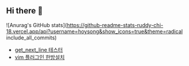 ## Hi there 👋

<!--
**hoysong/hoysong** is a ✨ _special_ ✨ repository because its `README.md` (this file) appears on your GitHub profile.

Here are some ideas to get you started:

- 🔭 I’m currently working on ...
- 🌱 I’m currently learning ...
- 👯 I’m looking to collaborate on ...
- 🤔 I’m looking for help with ...
- 💬 Ask me about ...
- 📫 How to reach me: ...
- 😄 Pronouns: ...
- ⚡ Fun fact: ...
-->
![Anurag's GitHub stats](https://github-readme-stats-ruddy-chi-18.vercel.app/api?username=hoysong&show_icons=true&theme=radical include_all_commits)
+ [get_next_line 테스터](https://github.com/hoysong/hoy_gnl_tester.git)
+ [vim 플러그인 한방설치](https://github.com/hoysong/hoy_gnl_tester.git)
